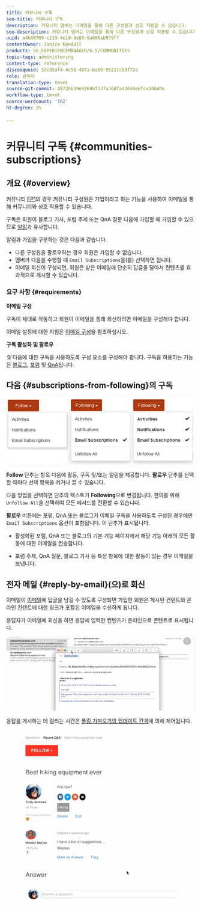 ```yaml
---
title: 커뮤니티 구독
seo-title: 커뮤니티 구독
description: 커뮤니티 멤버는 이메일을 통해 다른 구성원과 상호 작용할 수 있습니다.
seo-description: 커뮤니티 멤버는 이메일을 통해 다른 구성원과 상호 작용할 수 있습니다.
uuid: a4b98769-c219-4e18-8e80-9a806ab979ff
contentOwner: Janice Kendall
products: SG_EXPERIENCEMANAGER/6.5/COMMUNITIES
topic-tags: administering
content-type: reference
discoiquuid: 33c85af4-4c56-487a-ba60-55211cb9f72c
role: 관리자
translation-type: tm+mt
source-git-commit: 48726639e93696f32fa368fad2630e6fca50640e
workflow-type: tm+mt
source-wordcount: '362'
ht-degree: 2%

---
```



# 커뮤니티 구독 {#communities-subscriptions}

## 개요 {#overview}

커뮤니티 [FP1](deploy-communities.md#latestfeaturepack)의 경우 커뮤니티 구성원은 가입이라고 하는 기능을 사용하여 이메일을 통해 커뮤니티와 상호 작용할 수 있습니다.

구독은 회원이 블로그 기사, 포럼 주제 또는 QnA 질문 다음에 가입할 때 가입할 수 있으므로 [알림](notifications.md)과 유사합니다.

알림과 가입을 구분하는 것은 다음과 같습니다.

* 다른 구성원을 팔로우하는 경우 회원은 가입할 수 없습니다.
* 멤버가 다음을 수행할 때 `Email Subscriptions`을(를) 선택하면 됩니다.
* 이메일 회신이 구성되면, 회원은 받은 이메일에 단순히 답글을 달아서 컨텐츠를 효과적으로 게시할 수 있습니다.

### 요구 사항 {#requirements}

**이메일 구성**

구독이 제대로 작동하고 회원이 이메일을 통해 회신하려면 이메일을 구성해야 합니다.

이메일 설정에 대한 지침은 [이메일 구성](email.md)을 참조하십시오.

**구독 활성화 및 팔로우**

*및* 다음에 대한 구독을 사용하도록 구성 요소를 구성해야 합니다. 구독을 허용하는 기능은 [블로그](blog-feature.md), [포럼](forum.md) 및 [QnA](working-with-qna.md)입니다.

## 다음 {#subscriptions-from-following}의 구독

![가입 후](assets/subscription-following.png)

**Follow** 단추는 항목 다음에 활동, 구독 및/또는 알림을 제공합니다. **팔로우** 단추를 선택할 때마다 선택 항목을 켜거나 끌 수 있습니다.

다음 방법을 선택하면 단추의 텍스트가 **Following**&#x200B;으로 변경됩니다. 편의를 위해 `Unfollow All`을 선택하여 모든 메서드를 전환할 수 있습니다.

**팔로우** 버튼에는 포럼, QnA 또는 블로그가 이메일 구독을 사용하도록 구성된 경우에만 `Email Subscriptions` 옵션이 포함됩니다. 이 단추가 표시됩니다.

* 활성화된 포럼, QnA 또는 블로그의 기본 기능 페이지에서 해당 기능 아래의 모든 활동에 대한 이메일을 전송합니다.

* 포럼 주제, QnA 질문, 블로그 기사 등 특정 항목에 대한 활동이 있는 경우 이메일을 보냅니다.

## 전자 메일 {#reply-by-email}(으)로 회신

이메일이 [이메일](email.md#configure-polling-importer)에 답글을 남길 수 있도록 구성되면 가입한 회원은 게시된 컨텐트와 온라인 컨텐트에 대한 링크가 포함된 이메일을 수신하게 됩니다.

응답자가 이메일에 회신을 하면 응답에 입력한 컨텐츠가 온라인으로 콘텐트로 표시됩니다.

![이메일 회신](assets/email-reply.png)

응답을 게시하는 데 걸리는 시간은 [폴링 가져오기의 업데이트 간격](email.md#configure-polling-importer)에 의해 제어됩니다.

![QA](assets/qa.png)

